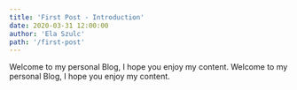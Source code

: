 ```yaml
---
title: 'First Post - Introduction'
date: 2020-03-31 12:00:00
author: 'Ela Szulc'
path: '/first-post'
---
```

Welcome to my personal Blog, I hope you enjoy my content. Welcome to my personal Blog, I hope you enjoy my content.